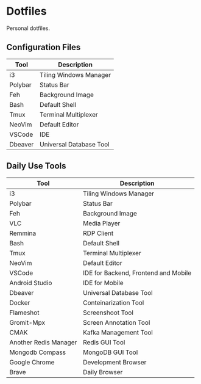 # Dotfiles

Personal dotfiles.

## Configuration Files

|Tool|Description|
|---|---|
| i3 | Tiling Windows Manager |
| Polybar |Status Bar |
| Feh |Background Image |
| Bash | Default Shell |
| Tmux | Terminal Multiplexer |
| NeoVim | Default Editor |
| VSCode | IDE |
| Dbeaver | Universal Database Tool |

## Daily Use Tools

|Tool|Description|
|---|---|
| i3 | Tiling Windows Manager |
| Polybar |Status Bar |
| Feh | Background Image |
| VLC | Media Player |
| Remmina | RDP Client |
| Bash | Default Shell |
| Tmux | Terminal Multiplexer |
| NeoVim | Default Editor |
| VSCode | IDE for Backend, Frontend and Mobile|
| Android Studio | IDE for Mobile |
| Dbeaver | Universal Database Tool |
| Docker | Conteinarization Tool |
| Flameshot | Screenshoot Tool |
| Gromit-Mpx | Screen Annotation Tool |
| CMAK | Kafka Management Tool |
| Another Redis Manager | Redis GUI Tool |
| Mongodb Compass | MongoDB GUI Tool |
| Google Chrome | Development Browser |
| Brave | Daily Browser |
